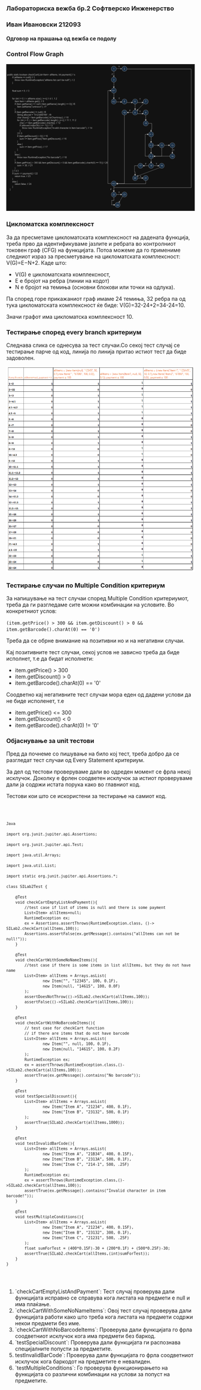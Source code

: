 <h3>Лабораториска вежба бр.2 Софтверско Инженерство</h3>
<h3> Иван Ивановски 212093</h3>
<h4>Одговор на прашања од вежба се подолу</h4>
<h3>Control Flow Graph</h3>
<img src="./SI_2024_lab2_resenie_CFG.PNG" alt="Slika na control flow graph na funckijata checkCart"/>
<h3>Цикломатска комплексност</h3>
<p>За да пресметаме цикломатската комплексност на дадената функција, треба прво да идентификуваме јазлите и ребрата во контролниот токовен граф (CFG) на функцијата.
Потоа можеме да го примениме следниот израз за пресметување на цикломатската комплексност:
V(G)=E−N+2. Каде што:</p>
<ul>
<li>V(G) е цикломатската комплексност,</li>
<li>E е бројот на ребра (линии на кодот)</li>
<li>N е бројот на темиња (основни блокови или точки на одлука).</li> 
</ul>
<p>Па според горе прикажаниот граф имаме 24 темиња, 32 ребра па од тука цикломатската комплексност ќе биде: V(G)=32-24+2=34-24=10.</p> 
<p>Значи графот има цикломатска комплексност 10.</p>
<h3>Тестирање според every branch критериум</h3>
<p>Следнава слика се однесува за тест случаи.Со секој тест случај се тестирање парче од код, линија по линија притао истиот тест да биде задоволен.</p>
<img src="SI_2024_lab2_every_branch_testiranje.PNG" alt="Mesto od slika so test slucai po every branch kriterium"/>
<h3>Тестирање случаи по Multiple Condition критериум</h3>
<p>За напишување на тест случаи според Multiple Condition критериумот, треба да ги разгледаме сите можни комбинации на условите. Во конкретниот услов:</p>
<code>(item.getPrice() > 300 && item.getDiscount() > 0 && item.getBarcode().charAt(0) == '0')</code>
<p>Треба да се обрне внимание на позитивни но и на негативни случаи.</p>
<p>Кај позитивните тест случаи, секој услов не зависно треба да биде исполнет, т.е да бидат исполнети:</p>
<ul>
    <li>item.getPrice() > 300</li>
    <li>item.getDiscount() > 0</li>
    <li>item.getBarcode().charAt(0) == '0'</li>
</ul>
<p>Соодветно кај негативните тест случаи мора еден од дадени услови да не биде исполенет, т.е  </p>
<ul>
    <li>item.getPrice() <= 300</li>
    <li>item.getDiscount() < 0</li>
    <li>item.getBarcode().charAt(0) != '0'</li>
</ul>
<h3>Објаснување за unit тестови</h3>
<p>Пред да почнеме со пишување на било кој тест, треба добро да се разгледат тест случаи од Every Statement критериум. </p>
<p>За дел од тестови проверуваме дали во одреден момент се фрла некој исклучок. Доколку е фрлен соодветен исклучок за истиот 
проверуваме дали ја содржи истата порука како во главниот код.</p>
<p>Тестови кои што се искористени за тестирање на самиот код.</p>
<pre>
<code>
    
    Java
    
    import org.junit.jupiter.api.Assertions;
    
    import org.junit.jupiter.api.Test;
    
    import java.util.Arrays;
    
    import java.util.List;
    
    import static org.junit.jupiter.api.Assertions.*;
    
    class SILab2Test {
    
        @Test
        void checkCartEmptyListAndPayment(){
            //test case if list of items is null and there is some payment
            List<Item> allItems=null;
            RuntimeException ex;
            ex = Assertions.assertThrows(RuntimeException.class, ()-> SILab2.checkCart(allItems,100));
            Assertions.assertFalse(ex.getMessage().contains("allItems can not be null!"));
        }
        
        @Test
        void checkCartWithSomeNoNameItems(){
            //test case if there is some items in list allItems, but they do not have name
            List<Item> allItems = Arrays.asList(
                    new Item("", "12345", 100, 0.1F),
                    new Item(null, "14615", 100, 0.0F)
            );
            assertDoesNotThrow(()->SILab2.checkCart(allItems,100));
            assertFalse(()->SILab2.checkCart(allItems,100));
        }
        
        @Test
        void checkCartWithNoBarcodeItems(){
            // test case for checkCart function
            // if there are items that do not have barcode
            List<Item> allItems = Arrays.asList(
                    new Item("", null, 100, 0.1F),
                    new Item(null, "14615", 100, 0.2F)
            );
            RuntimeException ex;
            ex = assertThrows(RuntimeException.class,()->SILab2.checkCart(allItems,100));
            assertTrue(ex.getMessage().contains("No barcode"));
        }
        
        @Test
        void testSpecialDiscount(){
            List<Item> allItems = Arrays.asList(
                    new Item("Item A", "21234", 400, 0.1F),
                    new Item("Item B", "23132", 500, 0.1F)
            );
            assertTrue(SILab2.checkCart(allItems,1000));
        }
        
        @Test
        void testInvalidBarCode(){
            List<Item> allItems = Arrays.asList(
                    new Item("Item A", "21B34", 400, 0.15F),
                    new Item("Item B", "2313A", 500, 0.1F),
                    new Item("Item C", "214-1", 500, .25F)
            );
            RuntimeException ex;
            ex = assertThrows(RuntimeException.class,()->SILab2.checkCart(allItems,100));
            assertTrue(ex.getMessage().contains("Invalid character in item barcode!"));
        }
        
        @Test
        void testMultipleConditions(){
            List<Item> allItems = Arrays.asList(
                    new Item("Item A", "21234", 400, 0.15F),
                    new Item("Item B", "23132", 300, 0.1F),
                    new Item("Item C", "21231", 500, .25F)
            );
            float sumForTest = (400*0.15F)-30 + (200*0.1F) + (500*0.25F)-30;
            assertTrue(SILab2.checkCart(allItems,(int)sumForTest));
        }
    }
</code>
</pre>
<ol>
    <li>`checkCartEmptyListAndPayment`: Тест случај проверува дали функцијата исправно се справува кога листата на предмети е null и има плаќање.</li>
    <li>`checkCartWithSomeNoNameItems`: Овој тест случај проверува дали функцијата работи како што треба кога листата на предмети содржи некои предмети без име.</li>
    <li> `checkCartWithNoBarcodeItems`: Проверува дали функцијата го фрла соодветниот исклучок кога има предмети без баркод.</li>
    <li>`testSpecialDiscount`: Проверува дали функцијата ги распознава специјалните попусти за предметите.</li>
    <li>testInvalidBarCode`: Проверува дали функцијата го фрла соодветниот исклучок кога баркодот на предметите е невалиден.</li>
    <li>`testMultipleConditions`: Го проверува функционирањето на функцијата со различни комбинации на услови за попуст на предметите.</li>
</ol>

